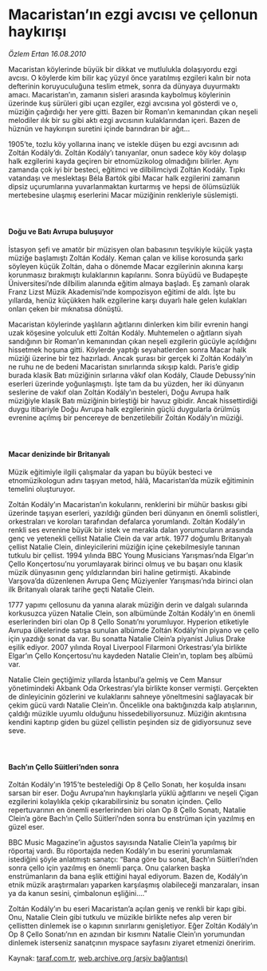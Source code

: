 # Macaristan’ın ezgi avcısı ve çellonun haykırışı

*Özlem Ertan 16.08.2010*

<div class="yazi"><p>Macaristan köylerinde büyük bir dikkat ve mutlulukla dolaşıyordu ezgi avcısı. O köylerde kim bilir kaç yüzyıl önce yaratılmış ezgileri kalın bir nota defterinin koruyuculuğuna teslim etmek, sonra da dünyaya duyurmaktı amacı. Macaristan’ın, zamanın sisleri arasında kaybolmuş köylerinin üzerinde kuş sürüleri gibi uçan ezgiler, ezgi avcısına yol gösterdi ve o, müziğin çağırdığı her yere gitti. Bazen bir Roman’ın kemanından çıkan neşeli melodiler ılık bir su gibi aktı ezgi avcısının kulaklarından içeri. Bazen de hüznün ve haykırışın suretini içinde barındıran bir ağıt...</p>
<p>1905’te, tozlu köy yollarına inanç ve istekle düşen bu ezgi avcısının adı Zoltán Kodály’dı. Zoltán Kodály’ı tanıyanlar, onun sadece köy köy dolaşıp halk ezgilerini kayda geçiren bir etnomüzikolog olmadığını bilirler. Aynı zamanda çok iyi bir besteci, eğitimci ve dilbilimciydi Zoltán Kodály. Tıpkı vatandaşı ve meslektaşı Béla Bartók gibi Macar halk ezgilerini zamanın dipsiz uçurumlarına yuvarlanmaktan kurtarmış ve hepsi de ölümsüzlük mertebesine ulaşmış eserlerini Macar müziğinin renkleriyle süslemişti.</p>
<h4> </h4>
<h4>Doğu ve Batı Avrupa buluşuyor</h4>
<p>İstasyon şefi ve amatör bir müzisyen olan babasının teşvikiyle küçük yaşta müziğe başlamıştı Zoltán Kodály. Keman çalan ve kilise korosunda şarkı söyleyen küçük Zoltán, daha o dönemde Macar ezgilerinin akınına karşı korunmasız bırakmıştı kulaklarının kapılarını. Sonra büyüdü ve Budapeşte Üniversitesi’nde dilbilim alanında eğitim almaya başladı. Eş zamanlı olarak Franz Lizst Müzik Akademisi’nde kompozisyon eğitimi de aldı. İşte bu yıllarda, henüz küçükken halk ezgilerine karşı duyarlı hale gelen kulakları onları çeken bir mıknatısa dönüştü.</p>
<p>Macaristan köylerinde yaşlıların ağıtlarını dinlerken kim bilir evrenin hangi uzak köşesine yolculuk etti Zoltán Kodály. Muhtemelen o ağıtların siyah sandığının bir Roman’ın kemanından çıkan neşeli ezgilerin gücüyle açıldığını hissetmek hoşuna gitti. Köylerde yaptığı seyahatlerden sonra Macar halk müziği üzerine bir tez hazırladı. Ancak şurası bir gerçek ki Zoltán Kodály’ın ne ruhu ne de bedeni Macaristan sınırlarında sıkışıp kaldı. Paris’e gidip burada klasik Batı müziğinin sırlarına vâkıf olan Kodály, Claude Debussy’nin eserleri üzerinde yoğunlaşmıştı. İşte tam da bu yüzden, her iki dünyanın seslerine de vakıf olan Zoltán Kodály’ın besteleri, Doğu Avrupa halk müziğiyle klasik Batı müziğinin birleştiği bir havuz gibidir. Ancak hissettirdiği duygu itibariyle Doğu Avrupa halk ezgilerinin güçlü duygularla örülmüş evrenine açılmış bir pencereye de benzetilebilir Zoltán Kodály’ın müziği.</p>
<h4> </h4>
<h4>Macar denizinde bir Britanyalı</h4>
<p>Müzik eğitimiyle ilgili çalışmalar da yapan bu büyük besteci ve etnomüzikologun adını taşıyan metod, hâlâ, Macaristan’da müzik eğitiminin temelini oluşturuyor.</p>
<p>Zoltán Kodály’ın Macaristan’ın kokularını, renklerini bir mühür baskısı gibi üzerinde taşıyan eserleri, yazıldığı günden beri dünyanın en önemli solistleri, orkestraları ve koroları tarafından defalarca yorumlandı. Zoltán Kodály’ın renkli ses evrenine büyük bir istek ve merakla dalan yorumcuların arasında genç ve yetenekli çellist Natalie Clein da var artık. 1977 doğumlu Britanyalı çellist Natalie Clein, dinleyicilerini müziğin içine çekebilmesiyle tanınan tutkulu bir çellist. 1994 yılında BBC Young Musicians Yarışması’nda Elgar’ın Çello Konçertosu’nu yorumlayarak birinci olmuş ve bu başarı onu klasik müzik dünyasının genç yıldızlarından biri haline getirmişti. Akabinde Varşova’da düzenlenen Avrupa Genç Müziyenler Yarışması’nda birinci olan ilk Britanyalı olarak tarihe geçti Natalie Clein.</p>
<p>1777 yapımı çellosunu da yanına alarak müziğin derin ve dalgalı sularında korkusuzca yüzen Natalie Clein, son albümünde Zoltán Kodály’ın en önemli eserlerinden biri olan Op 8 Çello Sonatı’nı yorumluyor. Hyperion etiketiyle Avrupa ülkelerinde satışa sunulan albümde Zoltán Kodály’nin piyano ve çello için yazdığı sonat da var. Bu sonatta Natalie Clein’a piyanist Julius Drake eşilik ediyor. 2007 yılında Royal Liverpool Filarmoni Orkestrası’yla birlikte Elgar’ın Çello Konçertosu’nu kaydeden Natalie Clein’ın, toplam beş albümü var.</p>
<p>Natalie Clein geçtiğimiz yıllarda İstanbul’a gelmiş ve Cem Mansur yönetimindeki Akbank Oda Orkestrası’yla birlikte konser vermişti. Gerçekten de dinleyicinin gözlerini ve kulaklarını sahneye yöneltmesini sağlayacak bir çekim gücü vardı Natalie Clein’ın. Öncelikle ona baktığınızda kalp atışlarının, çaldığı müzikle uyumlu olduğunu hissedebiliyorsunuz. Müziğin akıntısına kendini kaptırıp giden bu güzel çellistin peşinden siz de gidiyorsunuz seve seve.</p>
<h4> </h4>
<h4>Bach’ın Çello Süitleri’nden sonra</h4>
<p>Zoltán Kodály’ın 1915’te bestelediği Op 8 Çello Sonatı, her koşulda insanı sarsan bir eser. Doğu Avrupa’nın haykırışlarla yüklü ağıtlarını ve neşeli Çigan ezgilerini kolaylıkla çekip çıkarabilirsiniz bu sonatın içinden. Çello repertuvarının en önemli eserlerinden biri olan Op 8 Çello Sonatı, Natalie Clein’a göre Bach’ın Çello Süitleri’nden sonra bu enstrüman için yazılmış en güzel eser.</p>
<p>BBC Music Magazine’in ağustos sayısında Natalie Clein’la yapılmış bir röportaj vardı. Bu röportajda neden Kodály’ın bu eserini yorumlamak istediğini şöyle anlatmıştı sanatçı: “Bana göre bu sonat, Bach’ın Süitleri’nden sonra çello için yazılmış en önemli parça. Onu çalarken başka enstrümanların da bana eşlik ettiğini hayal ediyorum. Bazen de, Kodály’ın etnik müzik araştırmaları yaparken karşılaşmış olabileceği manzaraları, insan ya da kanun sesini, çimbalonun eşliğini....”</p>
<p>Zoltán Kodály’ın bu eseri Macaristan’a açılan geniş ve renkli bir kapı gibi. Onu, Natalie Clein gibi tutkulu ve müzikle birlikte nefes alıp veren bir çellistten dinlemek ise o kapının sınırlarını genişletiyor. Eğer Zoltán Kodály’ın Op 8 Çello Sonatı’nın en azından bir kısmını Natalie Clein’ın yorumundan dinlemek isterseniz sanatçının myspace sayfasını ziyaret etmenizi öneririm.</p></div>

Kaynak: [taraf.com.tr](http://www.taraf.com.tr:80/ozlem-ertan/makale-macaristan-in-ezgi-avcisi-ve-cellonun-haykirisi-2.htm), [web.archive.org (arşiv bağlantısı)](http://web.archive.org/web/20100822002400/http://www.taraf.com.tr:80/ozlem-ertan/makale-macaristan-in-ezgi-avcisi-ve-cellonun-haykirisi-2.htm)
